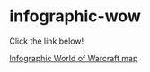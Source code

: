 # infographic-wow

Click the link below! 

[Infographic World of Warcraft map](https://infographic-wow-diego.netlify.app)
